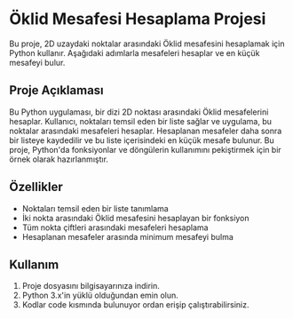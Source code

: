 # Öklid Mesafesi Hesaplama Projesi

Bu proje, 2D uzaydaki noktalar arasındaki Öklid mesafesini hesaplamak için Python kullanır. Aşağıdaki adımlarla mesafeleri hesaplar ve en küçük mesafeyi bulur.

## Proje Açıklaması

Bu Python uygulaması, bir dizi 2D noktası arasındaki Öklid mesafelerini hesaplar. Kullanıcı, noktaları temsil eden bir liste sağlar ve uygulama, bu noktalar arasındaki mesafeleri hesaplar. Hesaplanan mesafeler daha sonra bir listeye kaydedilir ve bu liste içerisindeki en küçük mesafe bulunur. Bu proje, Python'da fonksiyonlar ve döngülerin kullanımını pekiştirmek için bir örnek olarak hazırlanmıştır.

## Özellikler

- Noktaları temsil eden bir liste tanımlama
- İki nokta arasındaki Öklid mesafesini hesaplayan bir fonksiyon
- Tüm nokta çiftleri arasındaki mesafeleri hesaplama
- Hesaplanan mesafeler arasında minimum mesafeyi bulma

## Kullanım

1. Proje dosyasını bilgisayarınıza indirin.
2. Python 3.x'in yüklü olduğundan emin olun.
3. Kodlar code kısmında bulunuyor ordan erişip çalıştırabilirsiniz.
